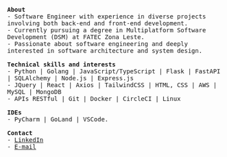 <p>
  <samp>
    <strong>About</strong><br>
    - Software Engineer with experience in diverse projects involving both back-end and front-end development.<br>
    - Currently pursuing a degree in Multiplatform Software Development (DSM) at FATEC Zona Leste.<br>
    - Passionate about software engineering and deeply interested in software architecture and system design.
    <br>
    <br>
    <strong>Technical skills and interests</strong><br>
    - Python | Golang | JavaScript/TypeScript | Flask | FastAPI | SQLAlchemy | Node.js | Express.js <br>
    - JQuery | React | Axios | TailwindCSS | HTML, CSS | AWS | MySQL | MongoDB <br>
    - APIs RESTful | Git | Docker | CircleCI | Linux <br>
    <br>
    <strong>IDEs</strong><br>
    - PyCharm | GoLand | VSCode.
    <br>
    <br>
    <strong>Contact</strong><br>
    - <a href="https://www.linkedin.com/in/abraaosvs/" target="_blank">LinkedIn</a><br>
    - <a href="mailto:abraaosantos.contato@hotmail.com" target="_blank">E-mail</a>
  </samp>
</p>


